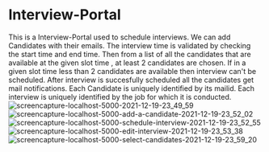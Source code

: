 # Interview-Portal
This is a Interview-Portal used to schedule interviews.
We can add Candidates with their emails. 
The interview time is validated by checking the start time and end time.
Then from a list of all the candidates that are available at the given slot time , at least 2 candidates are chosen.
If in a given slot time less than 2 candidates are available then interview can't be scheduled.
After interview is succesfully scheduled all the candidates get mail notifications.
Each Candidate is uniquely identified by its mailid.
Each interview is uniquely identified by the job for which it is conducted.
![screencapture-localhost-5000-2021-12-19-23_49_59](https://user-images.githubusercontent.com/59695863/146686551-bfbce331-bf6b-4d9d-b203-47614092a9ac.png)
![screencapture-localhost-5000-add-a-candidate-2021-12-19-23_52_02](https://user-images.githubusercontent.com/59695863/146686554-efbc92f2-5488-4b84-85bf-8f0001748b6c.png)
![screencapture-localhost-5000-schedule-interview-2021-12-19-23_52_55](https://user-images.githubusercontent.com/59695863/146686555-ea774884-f073-47d4-92e8-eb746f7582a3.png)
![screencapture-localhost-5000-edit-interview-2021-12-19-23_53_38](https://user-images.githubusercontent.com/59695863/146686558-113f0e8f-501d-4cd1-972e-1293c8085213.png)
![screencapture-localhost-5000-select-candidates-2021-12-19-23_59_20](https://user-images.githubusercontent.com/59695863/146686604-07b5b290-663c-4a21-9dd0-58cd26cc2d62.png)
